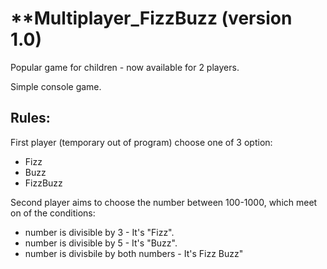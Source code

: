 # **Multiplayer_FizzBuzz (version 1.0)
Popular game for children - now available for 2 players.

Simple console game. 

## Rules:
First player (temporary out of program) choose one of 3 option:
- Fizz
- Buzz
- FizzBuzz

Second player aims to choose the number between 100-1000, which meet on of the conditions:
- number is divisible by 3 - It's "Fizz".
- number is divisible by 5 - It's "Buzz".
- number is divisbile by both numbers - It's Fizz Buzz"
